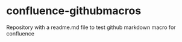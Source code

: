# confluence-githubmacros
Repository with a readme.md file to test github markdown macro for confluence
